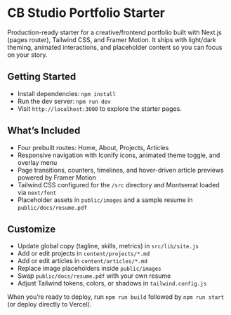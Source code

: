 # CB Studio Portfolio Starter

Production-ready starter for a creative/frontend portfolio built with Next.js (pages router), Tailwind CSS, and Framer Motion. It ships with light/dark theming, animated interactions, and placeholder content so you can focus on your story.

## Getting Started

- Install dependencies: `npm install`
- Run the dev server: `npm run dev`
- Visit `http://localhost:3000` to explore the starter pages.

## What’s Included

- Four prebuilt routes: Home, About, Projects, Articles
- Responsive navigation with Iconify icons, animated theme toggle, and overlay menu
- Page transitions, counters, timelines, and hover-driven article previews powered by Framer Motion
- Tailwind CSS configured for the `/src` directory and Montserrat loaded via `next/font`
- Placeholder assets in `public/images` and a sample resume in `public/docs/resume.pdf`

## Customize

- Update global copy (tagline, skills, metrics) in `src/lib/site.js`
- Add or edit projects in `content/projects/*.md`
- Add or edit articles in `content/articles/*.md`
- Replace image placeholders inside `public/images`
- Swap `public/docs/resume.pdf` with your own resume
- Adjust Tailwind tokens, colors, or shadows in `tailwind.config.js`

When you’re ready to deploy, run `npm run build` followed by `npm run start` (or deploy directly to Vercel).
